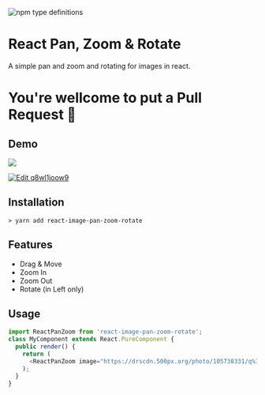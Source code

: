 ![npm type definitions](https://img.shields.io/npm/types/typescript.svg?label=lang)
# React Pan, Zoom & Rotate

A simple pan and zoom and rotating for images in react.
# You're wellcome to put a Pull Request 🚀
## Demo
![](https://media.giphy.com/media/WVGLHnLLSREM6lqmWe/source.gif)

[![Edit q8wl1joow9](https://codesandbox.io/static/img/play-codesandbox.svg)](https://codesandbox.io/s/n1rv671pkj)

## Installation

```
> yarn add react-image-pan-zoom-rotate
```

## Features
- Drag & Move
- Zoom In 
- Zoom Out
- Rotate (in Left only) 


## Usage

```typescript
import ReactPanZoom from 'react-image-pan-zoom-rotate';
class MyComponent extends React.PureComponent {
  public render() {
    return (
      <ReactPanZoom image="https://drscdn.500px.org/photo/105738331/q%3D80_m%3D2000/v2?webp=true&sig=538a4f76f4966c84acb01426bb4a4a5e4a85b72a2c3bd64973d3a369f9653007" alt="document image"/>
    );
  }
}
```
